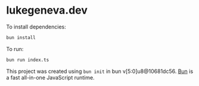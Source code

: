 # lukegeneva.dev

To install dependencies:

```bash
bun install
```

To run:

```bash
bun run index.ts
```

This project was created using `bun init` in bun v[5:0]u8@10681dc56. [Bun](https://bun.sh) is a fast all-in-one JavaScript runtime.
